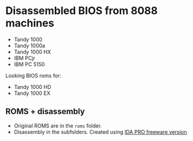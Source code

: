 # Disassembled BIOS from 8088 machines

*   Tandy 1000
*   Tandy 1000a
*   Tandy 1000 HX
*   IBM PCjr
*   IBM PC 5150


Looking BIOS roms for:

*   Tandy 1000 HD
*   Tandy 1000 EX


## ROMS + disassembly

*   Original ROMS are in the `roms` folder.
*   Disassembly in the subfolders. Created using [IDA PRO freeware version][1]



[1]: https://www.scummvm.org/news/20180331/


